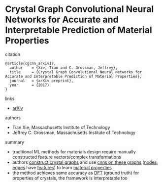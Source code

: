 #  Crystal Graph Convolutional Neural Networks for Accurate and Interpretable Prediction of Material Properties

citation
```
@article{cgcnn_arxiv17,
  author    = {Xie, Tian and C. Grossman, Jeffrey},
  title     = {Crystal Graph Convolutional Neural Networks for Accurate and Interpretable Prediction of Material Properties},
  journal   = {arXiv preprint},
  year      = {2017}
}
```

links
- [arXiv](https://arxiv.org/abs/1710.10324)

authors
- Tian Xie, Massachusetts Institute of Technology
- Jeffrey C. Grossman, Massachusetts Institute of Technology

summary

- traditional ML methods for materials design require manually constructed feature vectors/complex transformations
- authors [construct crystal graphs](https://i.imgur.com/wxApCY2.png) and use [cnns on these graphs](https://s17.postimg.org/rz77ahzyn/di2.png)  ([nodes, edges](https://s17.postimg.org/e5iulnx5b/di3.png) have [features](https://s17.postimg.org/c2d0rbmlr/di4.png)) to learn [material properties](https://s17.postimg.org/e6xdskvzz/di5.png)
- the method achieves same accuracy as [DFT](https://en.wikipedia.org/wiki/Density_functional_theory) (ground truth) for properties of crystals, the framework is interpretable too
